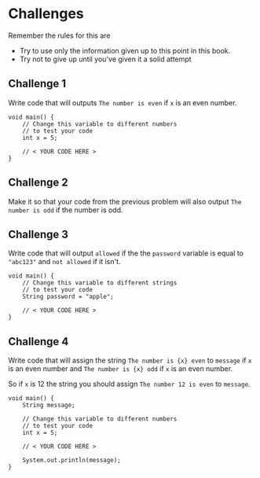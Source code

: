 # Challenges

Remember the rules for this are

- Try to use only the information given up to this point in this book.
- Try not to give up until you've given it a solid attempt

## Challenge 1

Write code that will outputs `The number is even` if `x` is an even number.

```java,editable
void main() {
    // Change this variable to different numbers
    // to test your code
    int x = 5;

    // < YOUR CODE HERE >
}
```

## Challenge 2

Make it so that your code from the previous problem will also output `The number is odd`
if the number is odd.

## Challenge 3

Write code that will output `allowed` if the the `password` variable is equal to
`"abc123"` and `not allowed` if it isn't.

```java,editable
void main() {
    // Change this variable to different strings
    // to test your code
    String password = "apple";

    // < YOUR CODE HERE >
}
```

## Challenge 4

Write code that will assign the string `The number is {x} even` to `message` if `x` is an even number
and `The number is {x} odd` if `x` is an even number.

So if `x` is 12 the string you should assign `The number 12 is even` to `message`.


```java,editable
void main() {
    String message;

    // Change this variable to different numbers
    // to test your code
    int x = 5;

    // < YOUR CODE HERE >

    System.out.println(message);
}
```
